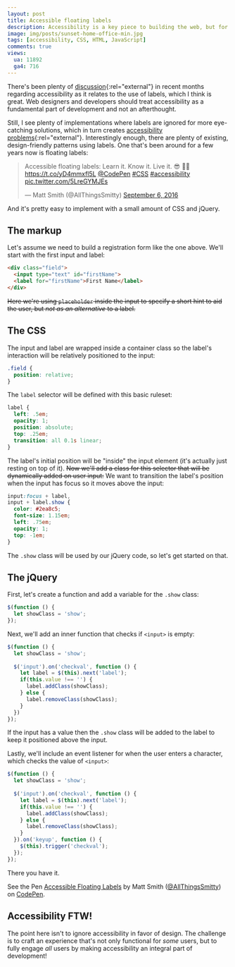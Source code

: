```yaml
---
layout: post
title: Accessible floating labels
description: Accessibility is a key piece to building the web, but for some reason using labels is considered unattractive. However, there's a design-friendly way to make accessible labels.
image: img/posts/sunset-home-office-min.jpg
tags: [accessibility, CSS, HTML, JavaScript]
comments: true
views:
  ua: 11892
  ga4: 716
---
```


<!--<p class="message">This post has been updated to reflect a <a href="http://codepen.io/AllThingsSmitty/pen/VjykOz/">CSS-only approach</a> without the use of the <code class="highlighter-rouge">placeholder</code> attribute on input elements.</p>-->

There's been plenty of [discussion](https://adactio.com/journal/10910){:rel="external"} in recent months regarding accessibility as it relates to the use of labels, which I think is great. Web designers and developers should treat accessibility as a fundamental part of development and not an afterthought.

Still, I see plenty of implementations where labels are ignored for more eye-catching solutions, which in turn creates [accessibility problems](https://medium.com/simple-human/always-use-a-label-a39ceab554e6){:rel="external"}. Interestingly enough, there are plenty of existing, design-friendly patterns using labels. One that's been around for a few years now is floating labels:

<div class="embed">
  <blockquote class="twitter-tweet tw-align-center" data-lang="en"><p lang="en" dir="ltr">Accessible floating labels: Learn it. Know it. Live it. 😎 🏄🏼 <a href="https://t.co/yD4mmxfl5L">https://t.co/yD4mmxfl5L</a> <a href="https://twitter.com/CodePen">@CodePen</a> <a href="https://twitter.com/hashtag/CSS?src=hash">#CSS</a> <a href="https://twitter.com/hashtag/accessibility?src=hash">#accessibility</a> <a href="https://t.co/5LreGYMJEs">pic.twitter.com/5LreGYMJEs</a></p>&mdash; Matt Smith (@AllThingsSmitty) <a href="https://twitter.com/AllThingsSmitty/status/773156583798927361">September 6, 2016</a></blockquote>
  <script async src="//platform.twitter.com/widgets.js" charset="utf-8"></script>
</div>
  
And it's pretty easy to implement with a small amount of CSS and jQuery.


## The markup

Let's assume we need to build a registration form like the one above. We'll start with the first input and label:

```html
<div class="field">
  <input type="text" id="firstName">
  <label for="firstName">First Name</label>
</div>
```

<del>Here we're using `placeholder` inside the input to specify a short hint to aid the user, but _not as an alternative_ to a label.</del>


## The CSS

The input and label are wrapped inside a container class so the label's interaction will be relatively positioned to the input:

```css
.field {
  position: relative;
}
```

The `label` selector will be defined with this basic ruleset:

```css
label {
  left: .5em;
  opacity: 1;
  position: absolute;
  top: .25em;
  transition: all 0.1s linear;
}
```

The label's initial position will be "inside" the input element (it's actually just resting on top of it). <del>Now we'll add a class for this selector that will be dynamically added on user input:</del> We want to transition the label's position when the input has focus so it moves above the input:

```css
input:focus + label,
input + label.show {
  color: #2ea8c5;
  font-size: 1.15em;
  left: .75em;
  opacity: 1;
  top: -1em;
}
```

The `.show` class will be used by our jQuery code, so let's get started on that.


## The jQuery

First, let's create a function and add a variable for the `.show` class:

```javascript
$(function () {
  let showClass = 'show';
});
```

Next, we'll add an inner function that checks if `<input>` is empty:

```javascript
$(function () {
  let showClass = 'show';
  
  $('input').on('checkval', function () {
    let label = $(this).next('label');
    if(this.value !== '') {
      label.addClass(showClass);
    } else {
      label.removeClass(showClass);
    }
  })
});
```

If the input has a value then the `.show` class will be added to the label to keep it positioned above the input.

Lastly, we'll include an event listener for when the user enters a character, which checks the value of `<input>`:

```javascript
$(function () {
  let showClass = 'show';
  
  $('input').on('checkval', function () {
    let label = $(this).next('label');
    if(this.value !== '') {
      label.addClass(showClass);
    } else {
      label.removeClass(showClass);
    }
  }).on('keyup', function () {
    $(this).trigger('checkval');
  });
});
```

There you have it.

<div class="embed">
  <p class="codepen" data-height="500" data-slug-hash="VjykOz" data-default-tab="result" data-user="AllThingsSmitty" data-embed-version="2" class="codepen">See the Pen <a href="http://codepen.io/AllThingsSmitty/pen/VjykOz/">Accessible Floating Labels</a> by Matt Smith (<a href="http://codepen.io/AllThingsSmitty">@AllThingsSmitty</a>) on <a href="http://codepen.io">CodePen</a>.</p>
  <script async src="//assets.codepen.io/assets/embed/ei.js"></script>
</div>


## Accessibility FTW!

The point here isn't to ignore accessibility in favor of design. The challenge is to craft an experience that's not only functional for _some_ users, but to fully engage _all_ users by making accessibility an integral part of development!
